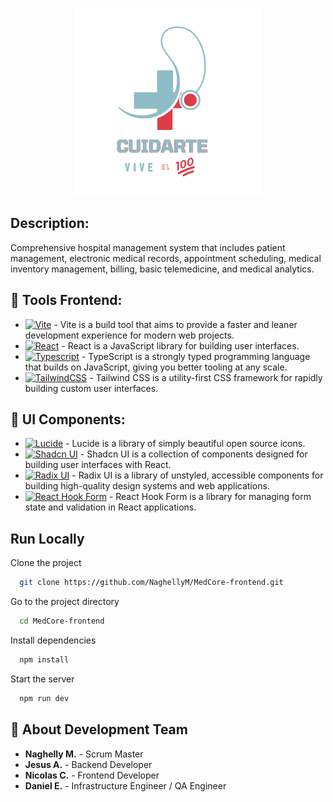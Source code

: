 <a name="readme-top"></a>

<div align="center">
<p>
  <img width="300px" src="./src/assets/images/Cuidarte_vive_al_100.png" alt="Logo" />
</p>
</div>

## Description:

Comprehensive hospital management system that includes patient management, electronic medical records,
appointment scheduling, medical inventory management, billing, basic telemedicine,
and medical analytics.

## 🎨 Tools Frontend:
- [![Vite][Vite-logo]][Vite-url] - Vite is a build tool that aims to provide a faster and leaner development experience for modern web projects.
- [![React][React-logo]][React-url] - React is a JavaScript library for building user interfaces.
- [![Typescript][Typescript-logo]][Typescript-url] - TypeScript is a strongly typed programming language that builds on JavaScript, giving you better tooling at any scale.
- [![TailwindCSS][TailwindCSS-logo]][TailwindCSS-url] - Tailwind CSS is a utility-first CSS framework for rapidly building custom user interfaces.

## 🎨 UI Components:
- [![Lucide][Lucide-logo]][Lucide-url] - Lucide is a library of simply beautiful open source icons.
- [![Shadcn UI][shadcn-logo]][shadcn-url] - Shadcn UI is a collection of components designed for building user interfaces with React.
- [![Radix UI][Radix-logo]][Radix-url] - Radix UI is a library of unstyled, accessible components for building high-quality design systems and web applications.
- [![React Hook Form][ReactHookForm-logo]][ReactHookForm-url] - React Hook Form is a library for managing form state and validation in React applications.


[React-logo]: https://img.shields.io/badge/React-20232A?style=for-the-badge&logo=react&logoColor=61DAFB
[React-url]: http://es.react.dev/
[Typescript-logo]: https://img.shields.io/badge/TypeScript-3178C6?style=for-the-badge&logo=typescript&logoColor=white
[Typescript-url]: https://www.typescriptlang.org/
[TailwindCSS-logo]: https://img.shields.io/badge/Tailwind_CSS-06B6D4?style=for-the-badge&logo=tailwind-css&logoColor=white
[TailwindCSS-url]: https://tailwindcss.com/
[Vite-logo]: https://img.shields.io/badge/Vite-646CFF?style=for-the-badge&logo=vite&logoColor=white
[Vite-url]: https://vitejs.dev/
[ReactHookForm-logo]: https://img.shields.io/badge/React_Hook_Form-EC5990?style=for-the-badge&logo=react-hook-form&logoColor=white
[ReactHookForm-url]: https://react-hook-form.com/
[shadcn-logo]: https://img.shields.io/badge/shadcn_UI-000000?style=for-the-badge&logo=shadcn-ui&logoColor=white
[shadcn-url]: https://ui.shadcn.com/
[Radix-logo]: https://img.shields.io/badge/Radix_UI-000000?style=for-the-badge&logo=radix-ui&logoColor=white
[Radix-url]: https://www.radix-ui.com/  
[Lucide-logo]: https://img.shields.io/badge/Lucide-000000?style=for-the-badge&logo=lucide
[Lucide-url]: https://lucide.dev/
## Run Locally

Clone the project

```bash
  git clone https://github.com/NaghellyM/MedCore-frontend.git 
```

Go to the project directory

```bash
  cd MedCore-frontend
```

Install dependencies

```bash
  npm install
```

Start the server

```bash
  npm run dev
```


## 🚀 About Development Team

- **Naghelly M.** - Scrum Master
- **Jesus A.** - Backend Developer
- **Nicolas C.** - Frontend Developer
- **Daniel E.** - Infrastructure Engineer / QA Engineer
</div>

